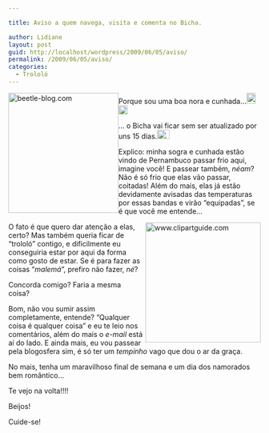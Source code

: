 ```yaml
---

title: Aviso a quem navega, visita e comenta no Bicha.

author: Lidiane
layout: post
guid: http://localhost/wordpress/2009/06/05/aviso/
permalink: /2009/06/05/aviso/
categories:
  - Trololó
---
```

[<img style="display: inline; margin-left: 0; margin-right: 0; border-width: 0;" title="beetle-blog.com" src="http://www.trololodemulher.com.br/blog/wp-content/uploads/2009/06/beetleblog-com_thumb.png" border="0" alt="beetle-blog.com" width="220" height="240" align="left" />](http://www.trololodemulher.com.br/blog/wp-content/uploads/2009/06/beetleblog-com.png) Porque sou uma boa nora e cunhada…[<img style="display: inline;" title="EmoticonAngel" src="http://www.trololodemulher.com.br/blog/wp-content/uploads/2009/06/emoticonangel_thumb.gif" alt="EmoticonAngel" width="18" height="22" />](http://www.trololodemulher.com.br/blog/wp-content/uploads/2009/06/emoticonangel.gif) [<img style="display: inline;" title="EmoticonHappy" src="http://www.trololodemulher.com.br/blog/wp-content/uploads/2009/06/emoticonhappy_thumb4.gif" alt="EmoticonHappy" width="18" height="18" />](http://www.trololodemulher.com.br/blog/wp-content/uploads/2009/06/emoticonhappy4.gif)

… o Bicha vai ficar sem ser atualizado por uns 15 dias.[<img style="display: inline;" title="EmoticonCrying" src="http://www.trololodemulher.com.br/blog/wp-content/uploads/2009/06/emoticoncrying_thumb.gif" alt="EmoticonCrying" width="25" height="18" />](http://www.trololodemulher.com.br/blog/wp-content/uploads/2009/06/emoticoncrying.gif)

Explico: minha sogra e cunhada estão vindo de Pernambuco passar frio aqui, imagine você! E passear também, _néam_? Não é só frio que elas vão passar, coitadas! Além do mais, elas já estão devidamente avisadas das temperaturas por essas bandas e virão “equipadas”, se é que você me entende…[](http://www.trololodemulher.com.br/blog/wp-content/uploads/2009/06/emoticonbigsmile3.gif)

[<img style="display: inline; margin-left: 0; margin-right: 0; border-width: 0;" title="www.clipartguide.com" src="http://www.trololodemulher.com.br/blog/wp-content/uploads/2009/06/www-clipartguide-com_thumb.jpg" border="0" alt="www.clipartguide.com" width="230" height="240" align="right" />](http://www.trololodemulher.com.br/blog/wp-content/uploads/2009/06/www-clipartguide-com.jpg) O fato é que quero dar atenção a elas, certo? Mas também queria ficar de “trololó” contigo, e dificilmente eu conseguiria estar por aqui da forma como gosto de estar. Se é para fazer as coisas “_malemá_”, prefiro não fazer, _né_?[](http://www.trololodemulher.com.br/blog/wp-content/uploads/2009/06/emoticonthumbsdown.gif)

Concorda comigo? Faria a mesma coisa? [](http://www.trololodemulher.com.br/blog/wp-content/uploads/2009/06/emoticoneyebrow.gif)

Bom, não vou sumir assim completamente, entende? “Qualquer coisa é qualquer coisa” e eu te leio nos comentários, além do mais o _e-mail_ está aí do lado. E ainda mais, eu vou passear pela blogosfera sim, é só ter um _tempinho_ vago que dou o ar da graça.[](http://www.trololodemulher.com.br/blog/wp-content/uploads/2009/06/emoticonbigsmile4.gif)

No mais, tenha um maravilhoso final de semana e um dia dos namorados bem romântico…[](http://www.trololodemulher.com.br/blog/wp-content/uploads/2009/06/emoticonshy1.gif)

Te vejo na volta!!!!

Beijos!

Cuide-se!